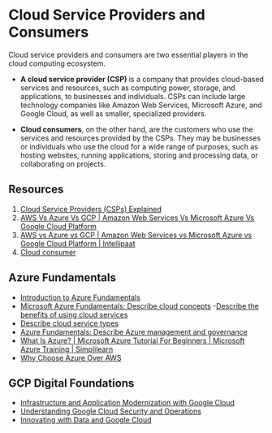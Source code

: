 # Cloud Service Providers and Consumers

Cloud service providers and consumers are two essential players in the cloud computing ecosystem.

- **A cloud service provider (CSP)** is a company that provides cloud-based services and resources, such as computing power, storage, and applications, to businesses and individuals. CSPs can include large technology companies like Amazon Web Services, Microsoft Azure, and Google Cloud, as well as smaller, specialized providers.

- **Cloud consumers**, on the other hand, are the customers who use the services and resources provided by the CSPs. They may be businesses or individuals who use the cloud for a wide range of purposes, such as hosting websites, running applications, storing and processing data, or collaborating on projects.

## Resources
1. [Cloud Service Providers (CSPs) Explained](https://www.bmc.com/blogs/csp-cloud-service-providers/)
2. [AWS Vs Azure Vs GCP | Amazon Web Services Vs Microsoft Azure Vs Google Cloud Platform](https://www.youtube.com/watch?v=nrqmYvjHHJg)
3. [AWS vs Azure vs GCP | Amazon Web Services vs Microsoft Azure vs Google Cloud Platform | Intellipaat](https://www.youtube.com/watch?v=n24OBVGHufQ)
4. [Cloud consumer](https://itlaw.fandom.com/wiki/Cloud_consumer)


## Azure Fundamentals
- [Introduction to Azure Fundamentals](https://learn.microsoft.com/en-us/training/modules/intro-to-azure-fundamentals/)
- [Microsoft Azure Fundamentals: Describe cloud concepts](https://learn.microsoft.com/en-us/training/paths/microsoft-azure-fundamentals-describe-cloud-concepts/)
-[Describe the benefits of using cloud services](https://learn.microsoft.com/en-us/training/modules/describe-benefits-use-cloud-services/)
- [Describe cloud service types](https://learn.microsoft.com/en-us/training/modules/describe-cloud-service-types/)
- [Azure Fundamentals: Describe Azure management and governance](https://learn.microsoft.com/en-gb/training/paths/describe-azure-management-governance/)
- [What Is Azure? | Microsoft Azure Tutorial For Beginners | Microsoft Azure Training | Simplilearn](https://www.youtube.com/watch?v=3Arj5zlUPG4)
- [Why Choose Azure Over AWS](https://www.youtube.com/watch?v=XyO2PPf47eY)

## GCP Digital Foundations
- [Infrastructure and Application Modernization with Google Cloud](https://www.cloudskillsboost.google/course_templates/265)
- [Understanding Google Cloud Security and Operations](https://www.cloudskillsboost.google/course_templates/271)
- [Innovating with Data and Google Cloud](https://www.cloudskillsboost.google/course_templates/267)

